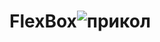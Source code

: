 # FlexBox![прикол](https://user-images.githubusercontent.com/75844281/117201459-56377580-adf5-11eb-996b-193318a09f8e.jpg)
